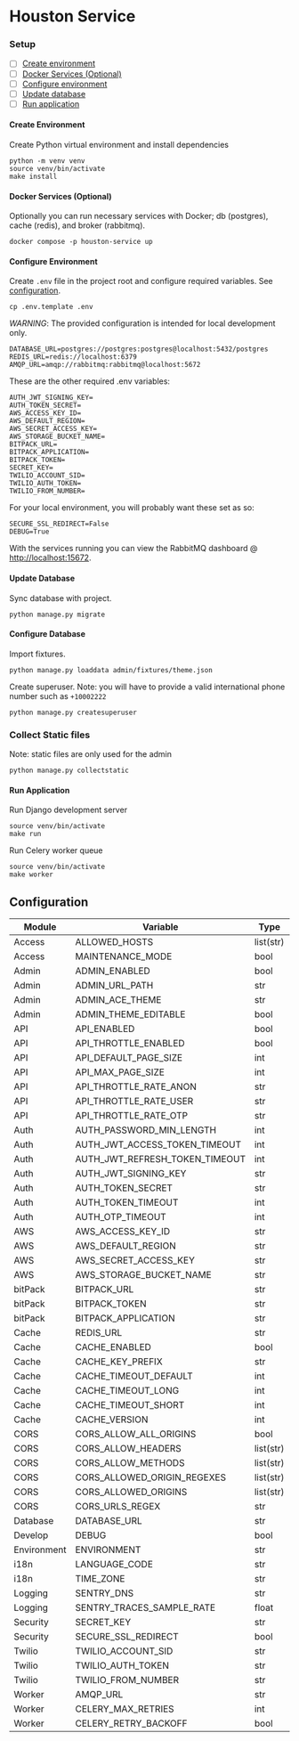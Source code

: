 # Houston Service

### Setup

- [ ] [Create environment](#create-environment)
- [ ] [Docker Services (Optional)](#docker-services-optional)
- [ ] [Configure environment](#configure-environment)
- [ ] [Update database](#update-database)
- [ ] [Run application](#run-application)

#### Create Environment

Create Python virtual environment and install dependencies

```
python -m venv venv
source venv/bin/activate
make install
```

#### Docker Services (Optional)

Optionally you can run necessary services with Docker; db (postgres), cache (redis), and broker (rabbitmq).

```
docker compose -p houston-service up
```

#### Configure Environment

Create `.env` file in the project root and configure required variables. See [configuration](#configuration).

```
cp .env.template .env
```

*WARNING*: The provided configuration is intended for local development only.

```
DATABASE_URL=postgres://postgres:postgres@localhost:5432/postgres
REDIS_URL=redis://localhost:6379
AMQP_URL=amqp://rabbitmq:rabbitmq@localhost:5672
```

These are the other required .env variables:
```
AUTH_JWT_SIGNING_KEY=
AUTH_TOKEN_SECRET=
AWS_ACCESS_KEY_ID=
AWS_DEFAULT_REGION=
AWS_SECRET_ACCESS_KEY=
AWS_STORAGE_BUCKET_NAME=
BITPACK_URL=
BITPACK_APPLICATION=
BITPACK_TOKEN=
SECRET_KEY=
TWILIO_ACCOUNT_SID=
TWILIO_AUTH_TOKEN=
TWILIO_FROM_NUMBER=
```
For your local environment, you will probably want these set as so:
```
SECURE_SSL_REDIRECT=False
DEBUG=True
```


With the services running you can view the RabbitMQ dashboard @ [http://localhost:15672](http://localhost:15672).


#### Update Database

Sync database with project.

```
python manage.py migrate
```

#### Configure Database

Import fixtures.

```
python manage.py loaddata admin/fixtures/theme.json
```

Create superuser.
Note: you will have to provide a valid international phone number such as `+10002222`
```
python manage.py createsuperuser
```

### Collect Static files
Note: static files are only used for the admin
```
python manage.py collectstatic
```

#### Run Application

Run Django development server

```
source venv/bin/activate
make run
```

Run Celery worker queue

```
source venv/bin/activate
make worker
```

## Configuration

| Module                | Variable                                     | Type          | Default                               |
| --------------------- | -------------------------------------------- | ------------- | ------------------------------------- |
| Access                | ALLOWED_HOSTS                                | list(str)     | ["*"]                                 |
| Access                | MAINTENANCE_MODE                             | bool          | False                                 |
| Admin                 | ADMIN_ENABLED                                | bool          | True                                  |
| Admin                 | ADMIN_URL_PATH                               | str           | "manage/"                             |
| Admin                 | ADMIN_ACE_THEME                              | str           | chrome                                |
| Admin                 | ADMIN_THEME_EDITABLE                         | bool          | False                                 |
| API                   | API_ENABLED                                  | bool          | True                                  |
| API                   | API_THROTTLE_ENABLED                         | bool          | True                                  |
| API                   | API_DEFAULT_PAGE_SIZE                        | int           | 10                                    |
| API                   | API_MAX_PAGE_SIZE                            | int           | 100                                   |
| API                   | API_THROTTLE_RATE_ANON                       | str           | "60/min"                              |
| API                   | API_THROTTLE_RATE_USER                       | str           | "60/min"                              |
| API                   | API_THROTTLE_RATE_OTP                        | str           | "1/min"                               |
| Auth                  | AUTH_PASSWORD_MIN_LENGTH                     | int           | 8                                     |
| Auth                  | AUTH_JWT_ACCESS_TOKEN_TIMEOUT                | int           | 86400 (1 day)                         |
| Auth                  | AUTH_JWT_REFRESH_TOKEN_TIMEOUT               | int           | 604800 (1 week)                       |
| Auth                  | AUTH_JWT_SIGNING_KEY                         | str           |                                       |
| Auth                  | AUTH_TOKEN_SECRET                            | str           |                                       |
| Auth                  | AUTH_TOKEN_TIMEOUT                           | int           | 259200 (3 days)                       |
| Auth                  | AUTH_OTP_TIMEOUT                             | int           | 60 (1 minute)                         |
| AWS                   | AWS_ACCESS_KEY_ID                            | str           |                                       |
| AWS                   | AWS_DEFAULT_REGION                           | str           |                                       |
| AWS                   | AWS_SECRET_ACCESS_KEY                        | str           |                                       |
| AWS                   | AWS_STORAGE_BUCKET_NAME                      | str           |                                       |
| bitPack               | BITPACK_URL                                  | str           |                                       |
| bitPack               | BITPACK_TOKEN                                | str           |                                       |
| bitPack               | BITPACK_APPLICATION                          | str           |                                       |
| Cache                 | REDIS_URL                                    | str           |                                       |
| Cache                 | CACHE_ENABLED                                | bool          | True                                  |
| Cache                 | CACHE_KEY_PREFIX                             | str           | ""                                    |
| Cache                 | CACHE_TIMEOUT_DEFAULT                        | int           | 300 (5 minutes)                       |
| Cache                 | CACHE_TIMEOUT_LONG                           | int           | 3600 (1 hour)                         |
| Cache                 | CACHE_TIMEOUT_SHORT                          | int           | 10 (10 seconds)                       |
| Cache                 | CACHE_VERSION                                | int           | 1                                     |
| CORS                  | CORS_ALLOW_ALL_ORIGINS                       | bool          | False                                 |
| CORS                  | CORS_ALLOW_HEADERS                           | list(str)     | corsheaders.defaults.default_headers  |
| CORS                  | CORS_ALLOW_METHODS                           | list(str)     | corsheaders.defaults.default_methods  |
| CORS                  | CORS_ALLOWED_ORIGIN_REGEXES                  | list(str)     | []                                    |
| CORS                  | CORS_ALLOWED_ORIGINS                         | list(str)     | []                                    |
| CORS                  | CORS_URLS_REGEX                              | str           | "r'^.*$'"                             |
| Database              | DATABASE_URL                                 | str           |                                       |
| Develop               | DEBUG                                        | bool          | False                                 |
| Environment           | ENVIRONMENT                                  | str           | "undefined"                            |
| i18n                  | LANGUAGE_CODE                                | str           | "en"                                  |
| i18n                  | TIME_ZONE                                    | str           | "UTC"                                 |
| Logging               | SENTRY_DNS                                   | str           | None                                  |
| Logging               | SENTRY_TRACES_SAMPLE_RATE                    | float          | 1.0                                   |
| Security              | SECRET_KEY                                   | str           |                                       |
| Security              | SECURE_SSL_REDIRECT                          | bool          | True                                  |
| Twilio                | TWILIO_ACCOUNT_SID                           | str           |                                       |
| Twilio                | TWILIO_AUTH_TOKEN                            | str           |                                       |
| Twilio                | TWILIO_FROM_NUMBER                           | str           |                                       |
| Worker                | AMQP_URL                                     | str           |                                       |
| Worker                | CELERY_MAX_RETRIES                           | int           | 3                                     |
| Worker                | CELERY_RETRY_BACKOFF                         | bool          | True                                  |
